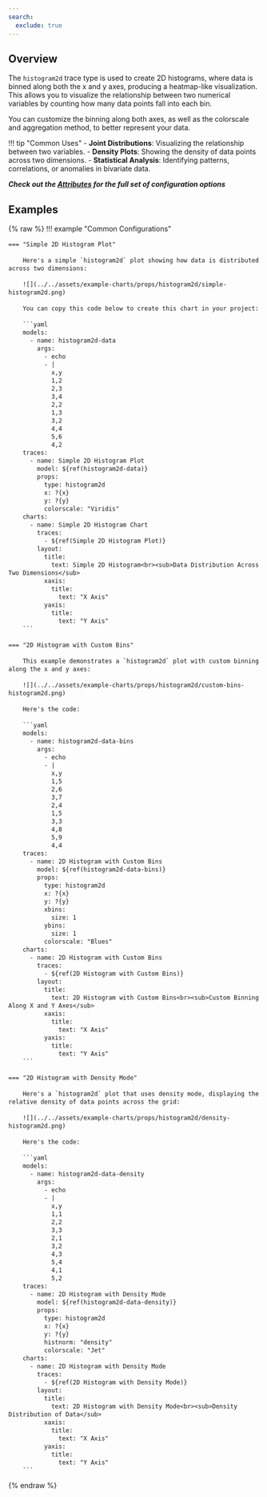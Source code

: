 ```yaml
---
search:
  exclude: true
---
```

<!--start-->
## Overview

The `histogram2d` trace type is used to create 2D histograms, where data is binned along both the x and y axes, producing a heatmap-like visualization. This allows you to visualize the relationship between two numerical variables by counting how many data points fall into each bin.

You can customize the binning along both axes, as well as the colorscale and aggregation method, to better represent your data.

!!! tip "Common Uses"
    - **Joint Distributions**: Visualizing the relationship between two variables.
    - **Density Plots**: Showing the density of data points across two dimensions.
    - **Statistical Analysis**: Identifying patterns, correlations, or anomalies in bivariate data.

_**Check out the [Attributes](../configuration/Trace/Props/Histogram2D/#attributes) for the full set of configuration options**_

## Examples

{% raw %}
!!! example "Common Configurations"

    === "Simple 2D Histogram Plot"

        Here's a simple `histogram2d` plot showing how data is distributed across two dimensions:

        ![](../../assets/example-charts/props/histogram2d/simple-histogram2d.png)

        You can copy this code below to create this chart in your project:

        ```yaml
        models:
          - name: histogram2d-data
            args:
              - echo
              - |
                x,y
                1,2
                2,3
                3,4
                2,2
                1,3
                3,2
                4,4
                5,6
                4,2
        traces:
          - name: Simple 2D Histogram Plot
            model: ${ref(histogram2d-data)}
            props:
              type: histogram2d
              x: ?{x}
              y: ?{y}
              colorscale: "Viridis"
        charts:
          - name: Simple 2D Histogram Chart
            traces:
              - ${ref(Simple 2D Histogram Plot)}
            layout:
              title:
                text: Simple 2D Histogram<br><sub>Data Distribution Across Two Dimensions</sub>
              xaxis:
                title:
                  text: "X Axis"
              yaxis:
                title:
                  text: "Y Axis"
        ```

    === "2D Histogram with Custom Bins"

        This example demonstrates a `histogram2d` plot with custom binning along the x and y axes:

        ![](../../assets/example-charts/props/histogram2d/custom-bins-histogram2d.png)

        Here's the code:

        ```yaml
        models:
          - name: histogram2d-data-bins
            args:
              - echo
              - |
                x,y
                1,5
                2,6
                3,7
                2,4
                1,5
                3,3
                4,8
                5,9
                4,4
        traces:
          - name: 2D Histogram with Custom Bins
            model: ${ref(histogram2d-data-bins)}
            props:
              type: histogram2d
              x: ?{x}
              y: ?{y}
              xbins:
                size: 1
              ybins:
                size: 1
              colorscale: "Blues"
        charts:
          - name: 2D Histogram with Custom Bins
            traces:
              - ${ref(2D Histogram with Custom Bins)}
            layout:
              title:
                text: 2D Histogram with Custom Bins<br><sub>Custom Binning Along X and Y Axes</sub>
              xaxis:
                title:
                  text: "X Axis"
              yaxis:
                title:
                  text: "Y Axis"
        ```

    === "2D Histogram with Density Mode"

        Here's a `histogram2d` plot that uses density mode, displaying the relative density of data points across the grid:

        ![](../../assets/example-charts/props/histogram2d/density-histogram2d.png)

        Here's the code:

        ```yaml
        models:
          - name: histogram2d-data-density
            args:
              - echo
              - |
                x,y
                1,1
                2,2
                3,3
                2,1
                3,2
                4,3
                5,4
                4,1
                5,2
        traces:
          - name: 2D Histogram with Density Mode
            model: ${ref(histogram2d-data-density)}
            props:
              type: histogram2d
              x: ?{x}
              y: ?{y}
              histnorm: "density"
              colorscale: "Jet"
        charts:
          - name: 2D Histogram with Density Mode
            traces:
              - ${ref(2D Histogram with Density Mode)}
            layout:
              title:
                text: 2D Histogram with Density Mode<br><sub>Density Distribution of Data</sub>
              xaxis:
                title:
                  text: "X Axis"
              yaxis:
                title:
                  text: "Y Axis"
        ```

{% endraw %}
<!--end-->
